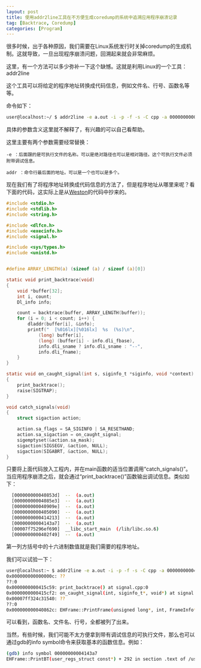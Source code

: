 ```yaml
---
layout: post
title: 使用addr2line工具在不方便生成coredump的系统中追溯应用程序崩溃记录
tag: [Backtrace, Coredump]
categories: [Program]
---
```


很多时候，出于各种原因，我们需要在Linux系统发行时关掉coredump的生成机制。这就导致，一旦出现程序崩溃问题，回溯起来就会非常麻烦。


这里，有一个方法可以多少弥补一下这个缺憾。这就是利用Linux的一个工具：addr2line

<!--break-->
这个工具可以将给定的程序地址转换成代码信息，例如文件名、行号、函数名等等。

命令如下：

```bash
user@localhost:~/ $ addr2line -e a.out -i -p -f -s -C cpp -a 0000000000414213 00000000004143a7
```

具体的参数含义这里就不解释了，有兴趣的可以自己看帮助。

这里主要有两个参数需要经常替换：

```
-e ：后面跟的是可执行文件的名称。可以是绝对路径也可以是相对路径。这个可执行文件必须附带调试信息。
```

```
addr ：命令行最后面的地址。可以是一个也可以是多个。
```



现在我们有了将程序地址转换成代码信息的方法了，但是程序地址从哪里来呢？看下面的代码，这实际上是从[Weston](https://github.com/wayland-project/weston/blob/1.9/src/main.c#L355)的代码中抄来的。

```c
#include <stdio.h>
#include <stdlib.h>
#include <string.h>

#include <dlfcn.h>
#include <execinfo.h>
#include <signal.h>

#include <sys/types.h>
#include <unistd.h>


#define ARRAY_LENGTH(a) (sizeof (a) / sizeof (a)[0])

static void print_backtrace(void)
{
	void *buffer[32];
	int i, count;
	Dl_info info;

	count = backtrace(buffer, ARRAY_LENGTH(buffer));
	for (i = 0; i < count; i++) {
		dladdr(buffer[i], &info);
		printf("  [%016lx][%016lx]  %s  (%s)\n",
			(long) buffer[i],
			(long) (buffer[i] - info.dli_fbase),
			info.dli_sname ? info.dli_sname : "--",
			info.dli_fname);
	}
}

static void on_caught_signal(int s, siginfo_t *siginfo, void *context)
{
	print_backtrace();
	raise(SIGTRAP);
}

void catch_signals(void)
{
	struct sigaction action;

	action.sa_flags = SA_SIGINFO | SA_RESETHAND;
	action.sa_sigaction = on_caught_signal;
	sigemptyset(&action.sa_mask);
	sigaction(SIGSEGV, &action, NULL);
	sigaction(SIGABRT, &action, NULL);
}
```

只要将上面代码放入工程内，并在main函数的适当位置调用“catch_signals()”。当应用程序崩溃之后，就会通过“print_backtrace()”函数输出调试信息。类似如下：

```bash
  [000000000040853d]  --  (a.out)
  [00000000004085e3]  --  (a.out)
  [000000000040909e]  --  (a.out)
  [0000000000405090]  --  (a.out)
  [0000000000414213]  --  (a.out)
  [00000000004143a7]  --  (a.out)
  [00007f75296ef690]  __libc_start_main  (/lib/libc.so.6)
  [0000000000402f49]  --  (a.out)
```

第一列方括号中的十六进制数值就是我们需要的程序地址。

我们可以试验一下：

```bash
user@localhost:~ $ addr2line -e a.out -i -p -f -s -C cpp -a 0000000000415c59 0000000000415cf2 00007ff324c31540 000000000040862c
0x000000000000000c: ??
??:0
0x0000000000415c59: print_backtrace() at signal.cpp:0
0x0000000000415cf2: on_caught_signal(int, siginfo_t*, void*) at signal.cpp:0
0x00007ff324c31540: ??
??:0
0x000000000040862c: EHFrame::PrintFrame(unsigned long*, int, FrameInfo*) at coda_ehframe.cpp:79

```

可以看到，函数名、文件名、行号，全都被列了出来。



当然，有些时候，我们可能不太方便拿到带有调试信息的可执行文件，那么也可以通过gdb的info symbol命令来获取基本的函数信息。例如：

```bash
(gdb) info symbol 00000000004143a7
EHFrame::PrintBT(user_regs_struct const*) + 292 in section .text of /usr/bin/coda
```


